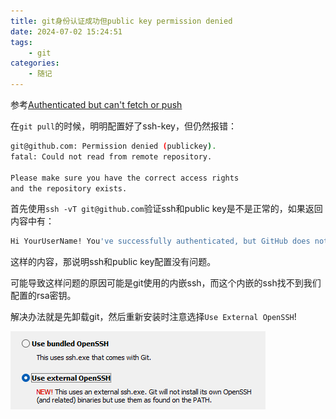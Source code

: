 ```yaml
---
title: git身份认证成功但public key permission denied
date: 2024-07-02 15:24:51
tags: 
    - git
categories: 
    - 随记
---
```


参考[Authenticated but can't fetch or push](https://github.com/orgs/community/discussions/27456)

在`git pull`的时候，明明配置好了ssh-key，但仍然报错：

```bash
git@github.com: Permission denied (publickey).
fatal: Could not read from remote repository.

Please make sure you have the correct access rights
and the repository exists.
```

首先使用`ssh -vT git@github.com`验证ssh和public key是不是正常的，如果返回内容中有：

```bash
Hi YourUserName! You've successfully authenticated, but GitHub does not provide shell access.
```

这样的内容，那说明ssh和public key配置没有问题。

可能导致这样问题的原因可能是git使用的内嵌ssh，而这个内嵌的ssh找不到我们配置的rsa密钥。

解决办法就是先卸载git，然后重新安装时注意选择`Use External OpenSSH`!

![external openssh](./extssh.png)